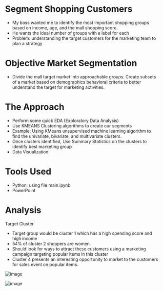 # Segment Shopping Customers
- My boss wanted me to identify the most important shopping groups based on income, age, and the mall shopping score.
- He wants the ideal number of groups with a label for each
- Problem: 
understanding the target customers for the marketing team to plan a strategy

# Objective Market Segmentation
- Divide the mall target market into approachable groups. Create subsets of a market based on demographics behavioral criteria to better understand the target for marketing activities.

# The Approach
- Perform some quick EDA (Exploratory Data Analysis)
- Use KMEANS Clustering algorithms to create our segments 
- Example: Using KMeans unsupervised machine learning algorithm to find the univariate, bivariate, and multivariate clusters.
- Once clusters identified, Use Summary Statistics on the clusters to identify best marketing group
- Data Visualization 

# Tools Used 
- Python: using file main.ipynb
- PowerPoint

# Analysis
Target Cluster

- Target group would be cluster 1 which has a high spending score and high income
- 54% of cluster 2 shoppers are women. 
- Should look for ways to attract these customers using a marketing campaign targeting popular items in this cluster
- Cluster 4 presents an interesting opportunity to market to the customers for sales event on popular items.

![image](https://user-images.githubusercontent.com/78631693/236912483-5a1fcecb-9bdf-4efb-8bc5-38a47631fb6e.png)

![image](https://user-images.githubusercontent.com/78631693/236912931-eec3a0d7-68c5-4355-8c18-3b6cabf4e1a8.png)


